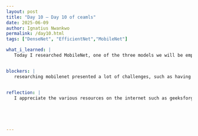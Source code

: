 ```yaml
---
layout: post
title: "Day 10 – Day 10 of ceamls"
date: 2025-06-09
author: Ignatius Nwankwo
permalink: /day10.html
tags: ["DenseNet", "EfficientNet","MobileNet"]

what_i_learned: |
   Today I researched MobileNet, one of the three models we will be employing in our research this summer. I learned about how it lowers computational cost through depth wise separable convolutions and is applied in much of the features we take for granted on our smartphones, such as object detection, facial recognition and augmented reality. I also attended a literature workshop hosted by my grad mentor, where I learned about the different methods of searching for literature online through scopus and the library database. This workshop helped me understand not only how to format a paper, but how to search for relevant information using specific queries and filters, as well as understand the publishing process of journals and conferences.


blockers: |
   researching mobilenet presented a lot of challenges, such as having to learn the mathematical principles governing convolution to gain a deeper understanding of the process. The model itself is multilayered and complicated but geeksforgeeks helps break it down.


reflection: |
   I appreciate the various resources on the internet such as geeksforgeeks and youtube that help demystify these concepts. The constant reading, repetition and surfing through the web, has helped me build my information gathering skills. Once you read enough articles you begin to see patterns and interrelationships between the concepts and source material, which I think is cool. Though it’s easy to go down a rabbit hole on sites like youtube, so I’ll try to stay focused on the relevant information.

   



---
```

